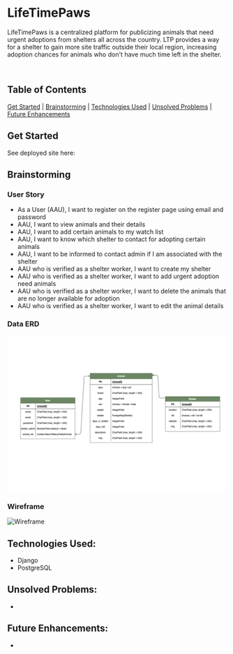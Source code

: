 # LifeTimePaws

LifeTimePaws is a centralized platform for publicizing animals that need urgent adoptions from shelters all across the country. LTP provides a way for a shelter to gain more site traffic outside their local region, increasing  adoption chances for animals who don't have much time left in the shelter.  

<br/>

## Table of Contents
[Get Started](https://github.com/skim121/LifeTimePaws/#get-started) 
|
[Brainstorming](https://github.com/skim121/LifeTimePaws/#brainstorming) 
|
[Technologies Used](https://github.com/skim121/LifeTimePaws/#technologies-used)
|
[Unsolved Problems](https://github.com/skim121/LifeTimePaws/#unsolved-problems)
|
[Future Enhancements](https://github.com/skim121/LifeTimePaws/#future-enhancements)


## Get Started
See deployed site here: 

## Brainstorming

### User Story
- As a User (AAU), I want to register on the register page using email and password
- AAU, I want to  view animals and their details
- AAU, I want to add certain animals to my watch list
- AAU, I want to know which shelter to contact for adopting certain animals
- AAU, I want to be informed to contact admin if I am associated with the shelter
- AAU who is verified as a shelter worker, I want to create my shelter
- AAU who is verified as a shelter worker, I want to add urgent adoption need animals
- AAU who is verified as a shelter worker, I want to delete the animals that are no longer available for adoption
- AAU who is verified as a shelter worker, I want to edit the animal details


### Data ERD 
![ERD](lifetimepawsERD.png)


### Wireframe
![Wireframe]()


## Technologies Used:
- Django
- PostgreSQL

## Unsolved Problems:
- 

## Future Enhancements:
- 

